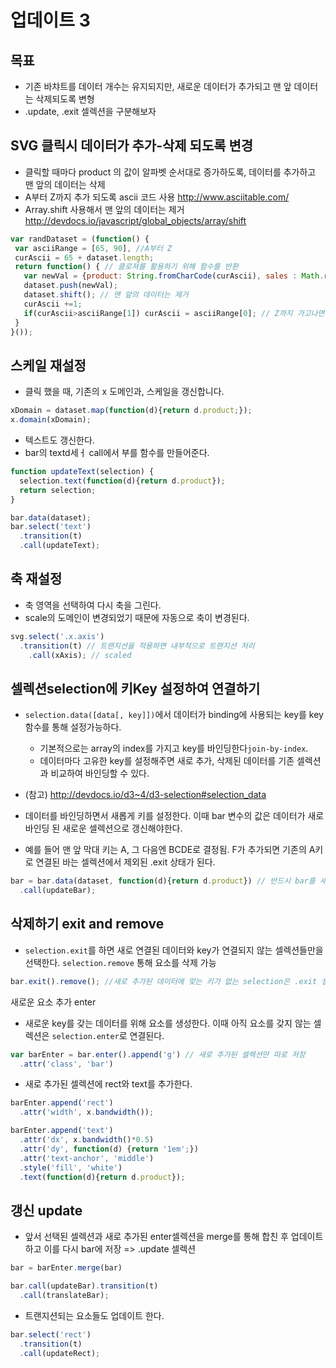 업데이트 3
===

목표
---
- 기존 바챠트를 데이터 개수는 유지되지만, 새로운 데이터가 추가되고 맨 앞 데이터는 삭제되도록 변형
- .update, .exit 셀렉션을 구분해보자


SVG 클릭시 데이터가 추가-삭제 되도록 변경
---

- 클릭할 때마다 product 의 값이 알파벳 순서대로 증가하도록, 데이터를 추가하고 맨 앞의 데이터는 삭제
- A부터 Z까지 추가 되도록 ascii 코드 사용 http://www.asciitable.com/
- Array.shift 사용해서 맨 앞의 데이터는 제거 http://devdocs.io/javascript/global_objects/array/shift

```javascript
var randDataset = (function() {
 var asciiRange = [65, 90], //A부터 Z
 curAscii = 65 + dataset.length;
 return function() { // 클로져를 활용하기 위해 함수를 반환
   var newVal = {product: String.fromCharCode(curAscii), sales : Math.round(rand())};
   dataset.push(newVal);
   dataset.shift(); // 맨 앞의 데이터는 제거
   curAscii +=1;
   if(curAscii>asciiRange[1]) curAscii = asciiRange[0]; // Z까지 가고나면 다시 돌아오기
 }
}());
```

스케일 재설정
---
- 클릭 했을 때, 기존의 x 도메인과, 스케일을 갱신합니다.

```javascript
xDomain = dataset.map(function(d){return d.product;});
x.domain(xDomain);
```

- 텍스트도 갱신한다.
 - bar의 textd세ㅓ call에서 부를 함수를 만들어준다.
```javascript
function updateText(selection) {
  selection.text(function(d){return d.product});
  return selection;
}
```

```javascript
bar.data(dataset);
bar.select('text')
  .transition(t)
  .call(updateText);
```



축 재설정
---
- 축 영역을 선택하여 다시 축을 그린다.
- scale의 도메인이 변경되었기 때문에 자동으로 축이 변경된다.
```javascript
svg.select('.x.axis')
  .transition(t) // 트랜지션을 적용하면 내부적으로 트랜지션 처리
    .call(xAxis); // scaled
```

셀렉션selection에 키Key 설정하여 연결하기
---
- `selection.data([data[, key]])`에서 데이터가 binding에 사용되는 key를 key 함수를 통해 설정가능하다. 
  - 기본적으로는 array의 index를 가지고 key를 바인딩한다`join-by-index`.  
  - 데이터마다 고유한 key를 설정해주면 새로 추가, 삭제된 데이터를 기존 셀렉션과 비교하여 바인딩할 수 있다.

- (참고) http://devdocs.io/d3~4/d3-selection#selection_data

- 데이터를 바인딩하면서 새롭게 키를 설정한다. 이때 bar 변수의 값은 데이터가 새로 바인딩 된 새로운 셀렉션으로 갱신해야한다.
 -  예를 들어 맨 앞 막대 키는 A, 그 다음엔 BCDE로 결정됨. F가 추가되면 기존의 A키로 연결된 바는 셀렉션에서 제외된 .exit 상태가 된다.
```javascript
bar = bar.data(dataset, function(d){return d.product}) // 반드시 bar를 새로 반환받아야함 => 새로 추가-삭제된 데이터를 반영한 셀렉션으로
  .call(updateBar);
```


삭제하기 exit and remove
---
- `selection.exit`를 하면 새로 연결된 데이터와 key가 연결되지 않는 셀렉션들만을 선택한다. `selection.remove` 통해 요소를 삭제 가능

```javascript
bar.exit().remove(); //새로 추가된 데이터에 맞는 키가 없는 selection은 .exit 셀렉션이 된다. .remove를 하면 해당 요소가 삭제됨.
```


새로운 요소 추가 enter

- 새로운 key를 갖는 데이터를 위해 요소를 생성한다. 이때 아직 요소를 갖지 않는 셀렉션은 `selection.enter`로 연결된다.

```javascript
var barEnter = bar.enter().append('g') // 새로 추가된 셀렉션만 따로 저장
  .attr('class', 'bar')
```

- 새로 추가된 셀렉션에 rect와 text를 추가한다.

```javascript
barEnter.append('rect')
  .attr('width', x.bandwidth());

barEnter.append('text')
  .attr('dx', x.bandwidth()*0.5)
  .attr('dy', function(d) {return '1em';})
  .attr('text-anchor', 'middle')
  .style('fill', 'white')
  .text(function(d){return d.product});
```

갱신 update
---
- 앞서 선택된 셀렉션과 새로 추가된 enter셀렉션을 merge를 통해 합친 후 업데이트 하고 이를 다시 bar에 저장 => .update 셀렉션

```javascript
bar = barEnter.merge(bar)

bar.call(updateBar).transition(t)
  .call(translateBar);
```

- 트랜지션되는 요소들도 업데이트 한다.

```javascript
bar.select('rect')
  .transition(t)
  .call(updateRect);
```
